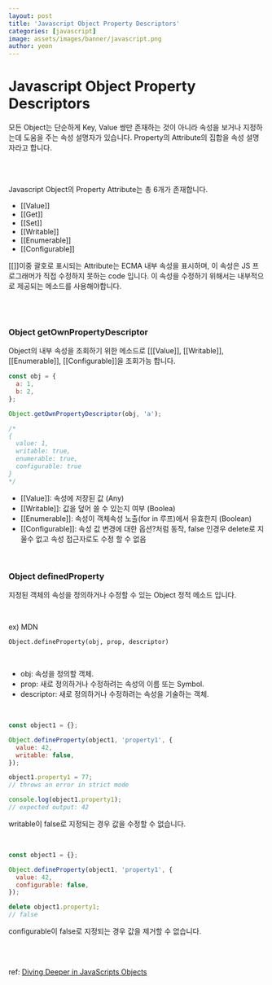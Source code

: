 ```yaml
---
layout: post
title: 'Javascript Object Property Descriptors'
categories: [javascript]
image: assets/images/banner/javascript.png
author: yeon
---
```


# Javascript Object Property Descriptors

모든 Object는 단순하게 Key, Value 쌍만 존재하는 것이 아니라 속성을 보거나 지정하는데 도움을 주는 속성 설명자가 있습니다. Property의 Attribute의 집합을 속성 설명자라고 합니다.

<br><br>

Javascript Object의 Property Attribute는 총 6개가 존재합니다.

- [[Value]]
- [[Get]]
- [[Set]]
- [[Writable]]
- [[Enumerable]]
- [[Configurable]]

[[]]이중 괄호로 표시되는 Attribute는 ECMA 내부 속성을 표시하며, 이 속성은 JS 프로그래머가 직접 수정하지 못하는 code 입니다. 이 속성을 수정하기 위해서는 내부적으로 제공되는 메소드를 사용해야합니다.

<br><br>

### Object getOwnPropertyDescriptor

Object의 내부 속성을 조회하기 위한 메소드로 [[[Value]], [[Writable]], [[Enumerable]], [[Configurable]]을 조회가능 합니다.

```javascript
const obj = {
  a: 1,
  b: 2,
};

Object.getOwnPropertyDescriptor(obj, 'a');

/*
{
  value: 1,
  writable: true,
  enumerable: true,
  configurable: true
}
*/
```

- [[Value]]: 속성에 저장된 값 (Any)
- [[Writable]]: 값을 덮어 쓸 수 있는지 여부 (Boolea)
- [[Enumerable]]: 속성이 객체속성 노출(for in 루프)에서 유효한지 (Boolean)
- [[Configurable]]: 속성 값 변경에 대한 옵션?처럼 동작, false 인경우 delete로 지울수 없고 속성 접근자로도 수정 할 수 없음

<br>

### Object definedProperty

지정된 객체의 속성을 정의하거나 수정할 수 있는 Object 정적 메소드 입니다. <br>

<br>

ex) MDN

```
Object.defineProperty(obj, prop, descriptor)
```

<br>

- obj: 속성을 정의할 객체.
- prop: 새로 정의하거나 수정하려는 속성의 이름 또는 Symbol.
- descriptor: 새로 정의하거나 수정하려는 속성을 기술하는 객체.

<br>

```javascript
const object1 = {};

Object.defineProperty(object1, 'property1', {
  value: 42,
  writable: false,
});

object1.property1 = 77;
// throws an error in strict mode

console.log(object1.property1);
// expected output: 42
```

writable이 false로 지정되는 경우 값을 수정할 수 없습니다. <br>

<br>

```javascript
const object1 = {};

Object.defineProperty(object1, 'property1', {
  value: 42,
  configurable: false,
});

delete object1.property1;
// false
```

configurable이 false로 지정되는 경우 값을 제거할 수 없습니다. <br>

<br><br>

ref: [Diving Deeper in JavaScripts Objects](https://blog.bitsrc.io/diving-deeper-in-javascripts-objects-318b1e13dc12)

<br><br><br>
